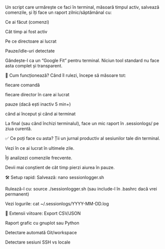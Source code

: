 Un script care urmărește ce faci în terminal, măsoară timpul activ, salvează comenzile, și îți face un raport zilnic/săptămânal cu:

Ce ai făcut (comenzi)

Cât timp ai fost activ

Pe ce directoare ai lucrat

Pauze/idle-uri detectate

Gândește-l ca un “Google Fit” pentru terminal. Niciun tool standard nu face asta complet și transparent.

🧠 Cum funcționează?
Când îl rulezi, începe să măsoare tot:

fiecare comandă

fiecare director în care ai lucrat

pauze (dacă ești inactiv 5 min+)

când ai început și când ai terminat

La final (sau când închizi terminalul), face un mic raport în .sessionlogs/ pe ziua curentă.

✅ Ce poți face cu asta?
Ții un jurnal productiv al sesiunilor tale din terminal.

Vezi în ce ai lucrat în ultimele zile.

Îți analizezi comenzile frecvente.

Devii mai conștient de cât timp pierzi aiurea în pauze.

🛠️ Setup rapid:
Salvează: nano sessionlogger.sh

Rulează-l cu: source ./sessionlogger.sh (sau include-l în .bashrc dacă vrei permanent)

Vezi logurile: cat ~/.sessionlogs/YYYY-MM-DD.log

🔮 Extensii viitoare:
Export CSV/JSON

Raport grafic cu gnuplot sau Python

Detectare automată Git/workspace

Detectare sesiuni SSH vs locale

